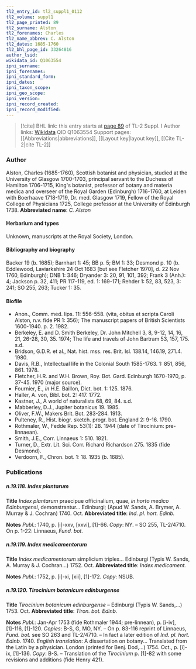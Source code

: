 ```yaml
---
tl2_entry_id: tl2_suppl1_0112
tl2_volume: suppl1
tl2_page_printed: 89
tl2_surname: Alston
tl2_forenames: Charles
tl2_name_abbrev: C. Alston
tl2_dates: 1685-1760
tl2_bhl_page_id: 33264816
author_lsid: 
wikidata_id: Q1063554
ipni_surname: 
ipni_forenames: 
ipni_standard_form: 
ipni_dates: 
ipni_taxon_scope: 
ipni_geo_scope: 
ipni_version: 
ipni_record_created: 
ipni_record_modified:
---
```


> [!cite] BHL link: this entry starts at [page 89](https://www.biodiversitylibrary.org/page/33264816) of TL-2 Suppl. I
> Author links: [Wikidata](https://www.wikidata.org/wiki/Q1063554) QID Q1063554
> Support pages: [[Abbreviations|abbreviations]], [[Layout key|layout key]], [[Cite TL-2|cite TL-2]]

### Author

Alston, Charles (1685-1760), Scottish botanist and physician, studied at the University of Glasgow 1700-1703, principal servant to the Duchess of Hamilton 1706-1715, King's botanist, professor of botany and materia medica and overseer of the Royal Garden (Edinburgh) 1716-1760, at Leiden with Boerhaave 1718-1719, Dr. med. Glasgow 1719, Fellow of the Royal College of Physicians 1725, College professor at the University of Edinburgh 1738. 
**Abbreviated name**: *C. Alston*

#### Herbarium and types

Unknown, manuscripts at the Royal Society, London.

#### Bibliography and biography

Backer 19 (b. 1685); Barnhart 1: 45; BB p. 5; BM 1: 33; Desmond p. 10 (b. Eddlewood, Laviarkshire 24 Oct 1683 \[but see Fletcher 1970\], d. 22 Nov 1760, Edinburgh); DNB 1: 346; Dryander 3: 20, 91, 101, 392; Frank 3 (Anh.): 4; Jackson p. 32, 411; PR 117-119, ed. 1: 169-171; Rehder 1: 52, 83, 523, 3: 241; SO 255, 263; Tucker 1: 35.

#### Biofile

- Anon., Comm. med. lips. 11: 556-558. (vita, obitus et scripta Caroli Alston, n.v. fide PR 1: 356); The manuscript papers of British Scientists 1600-1940. p. 2. 1982.
- Berkeley, E. and D. Smith Berkeley, Dr. John Mitchell 3, 8, 9-12, 14, 16, 21, 26-28, 30, 35. 1974; The life and travels of John Bartram 53, 157, 175. s.d.
- Bridson, G.D.R. et al., Nat. hist. mss. res. Brit. Isl. 138.14, 146.19, 271.4. 1980.
- Davis, R.B., Intellectual life in the Colonial South 1585-1763. 1: 851, 856, 861. 1978.
- Fletcher, H.R. and W.H. Brown, Roy. Bot. Gard. Edinburgh 1670-1970, p. 37-45. 1970 (major source).
- Fournier, E., *in* H.E. Baillon, Dict. bot. 1: 125. 1876.
- Haller, A. von, Bibl. bot. 2: 417. 1772.
- Kastner, J., A world of naturalists 68, 69, 84. s.d.
- Mabberley, D.J., Jupiter botanicus 19. 1985.
- Oliver, F.W., Makers Brit. Bot. 283-284. 1913.
- Pulteney, R., Hist. biogr. sketch. progr. bot. England 2: 9-16. 1790.
- Rothmaler, W., Fedde Rep. 53(1): 28. 1944 (date of Tirocinium: pre-linnaean).
- Smith, J.E., Corr. Linnaeus 1: 510. 1821.
- Turner, D., Extr. Lit. Sci. Corr. Richard Richardson 275. 1835 (fide Desmond).
- Verdoorn, F., Chron. bot. 1: 18. 1935 (b. 1685).

### Publications

##### n.19.118. Index plantarum

**Title**
*Index plantarum* praecipue officinalium, quae, *in horto medico Edinburgensi*, demonstrantur... Edinburgi; (Apud W. Sands, A. Brymer, A. Murray & J. Cochran) 1740. Oct.
**Abbreviated title**: *Ind. pl. hort. Edinb.*

**Notes**
*Publ*.: 1740, p. \[i\]-xxv, \[xxvi\], \[1\]-66. *Copy*: NY. – SO 255, TL-2/4710. On p. 1-22: Linnaeus, *Fund. bot.*

##### n.19.119. Index medicamentorum

**Title**
*Index medicamentorum* simplicium triplex... Edinburgi (Typis W. Sands, A. Murray & J. Cochran...) 1752. Oct.
**Abbreviated title**: *Index medicament.*

**Notes**
*Publ*.: 1752, p. \[i\]-xi, \[xii\], \[1\]-172. *Copy*: NSUB.

##### n.19.120. Tirocinium botanicum edinburgense

**Title**
*Tirocinium botanicum edinburgense* – Edinburgi (Typis W. Sands,...) 1753. Oct.
**Abbreviated title**: *Tiron. bot. Edinb.*

**Notes**
*Publ*.: Jan-Apr 1753 (fide Rothmaler 1944; pre-linnean), p. \[i-iv\], \[1\]-116, \[1\]-120. *Copies*: B-S, G, MO, NY. – On p. 83-116 reprint of Linnaeus, *Fund. bot.* see SO 263 and TL-2/4710. – In fact a later edition of *Ind. pl. hort. Edinb.* 1740.
*English translation*: A dissertation on botany... Translated from the Latin by a physician. London (printed for Benj. Dod,...) 1754. Oct., p. \[i\]-ix, \[1\]-136. *Copy*: B-S. – Translation of the *Tirocinium* p. \[1\]-82 with some revisions and additions (fide Henry 421).

